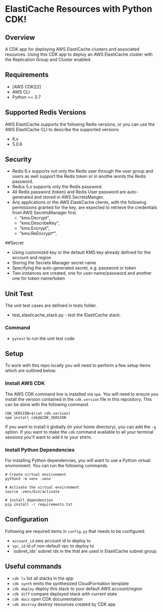 # ElastiCache Resources with Python CDK!

## Overview
A CDK app for deploying AWS ElastiCache clusters and associated resources. 
Using this CDK app to deploy an AWS ElastiCache cluster with the Replication Group and Cluster enabled.

## Requirements

* [AWS CDK][2]
* AWS CLI
* Python >= 3.7

## Supported Redis Versions
AWS ElastiCache supports the folloeing Redis versions, or you can use the AWS ElastiCache CLI to describe the supported versions
* 6.x
* 5.0.6

## Security
* Redis 6.x supports not only the Redis user through the user group and users as well support the Redis token or in anothe words the Redis password.
* Redus 5.x supports only the Redis password.
* All Redis password (token) and Redis User password are auto-generated and stored in AWS SecretsManger. 
* Any applications or the AWS ElastiCache clients, with the following permissions granted for the key, are expected to retrieve the credentials from AWS SecretsManager first. 
    * "kms:Decrypt",
    * "kms:DescribeKey",
    * "kms:Encrypt",
    * "kms:ReEncrypt*",

##Secret
* Using customized key or the default KMS key already defined for the account and region
* Storing the Secrets Manager secret name
* Specifying the auto-generated secret, e.g. password or token
* Two instances are created, one for user-name/password and another one for token-name/token

## Unit Test
The unit test cases are defined in tests folder. 

* test_elasticache_stack.py - test the ElastiCache stack.

### Command
 * `pytest`          to run the unit test code

## Setup

To work with this repo locally you will need to perform a few setup items which are outlined below.

### Install AWS CDK

The AWS CDK command line is installed via `npm`. You will need to ensure you install the version contained in the `cdk.version` file in this repository. This can be done with the following command.

```
CDK_VERSION=$(cat cdk.version)
npm install cdk@$CDK_VERSION
```

If you want to install it globally (in your home directory), you can add the `-g` option. If you want to make the `cdk` command available to all your terminal sessions you'll want to add it to your `$PATH`.

### Install Python Dependencies

For installing Python dependencies, you will want to use a Python virtual environment. You can run the following commands.

```
# Create virtual environment
python3 -m venv .venv

# Activate the virtual environment
source .venv/bin/activate

# Install dependencies
pip install -r requirements.txt
```
## Configuration

Following are required items in `config.py` that needs to be configured.  

 * `account_id`      aws account id to deploy to
 * `vpc_id`          id of non-default vpc to deploy to
 *  `subnet_ids'     subnet ids in the that are used in ElastiCache subnet group.



## Useful commands

 * `cdk ls`          list all stacks in the app
 * `cdk synth`       emits the synthesized CloudFormation template
 * `cdk deploy`      deploy this stack to your default AWS account/region
 * `cdk diff`        compare deployed stack with current state
 * `cdk docs`        open CDK documentation
 * `cdk destroy`     destroy resources created by CDK app       
